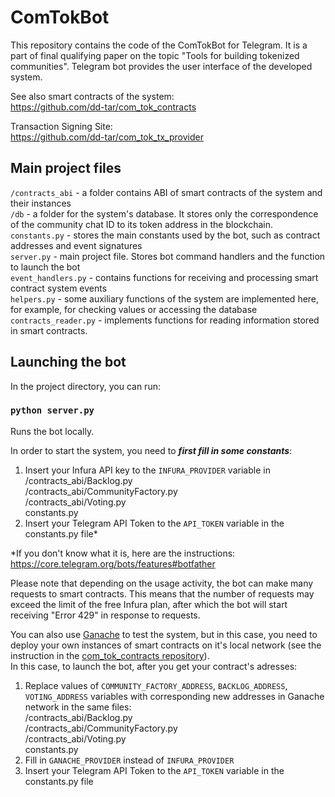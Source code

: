 # ComTokBot
This repository contains the code of the ComTokBot for Telegram. It is a part of final qualifying paper on the topic
"Tools for building tokenized communities". Telegram bot provides the user interface of the developed system.

See also smart contracts of the system:  
https://github.com/dd-tar/com_tok_contracts

Transaction Signing Site:  
https://github.com/dd-tar/com_tok_tx_provider

##  Main project files
`/contracts_abi` - a folder contains ABI of smart contracts of the system and their instances  
`/db` - a folder for the system's database. It stores only the correspondence of the community chat ID to its token address in the blockchain.  
`constants.py` - stores the main constants used by the bot, such as contract addresses and event signatures  
`server.py` - main project file. Stores bot command handlers and the function to launch the bot  
`event_handlers.py` - contains functions for receiving and processing smart contract system events  
`helpers.py` - some auxiliary functions of the system are implemented here, for example, for checking values or accessing the database  
`contracts_reader.py` - implements functions for reading information stored in smart contracts.


## Launching the bot

In the project directory, you can run:

### `python server.py`

Runs the bot locally.


In order to start the system, you need to ***first fill in some constants***:
1. Insert your Infura API key to the `INFURA_PROVIDER` variable in  
   /contracts_abi/Backlog.py  
   /contracts_abi/CommunityFactory.py  
   /contracts_abi/Voting.py  
   constants.py
2. Insert your Telegram API Token to the `API_TOKEN` variable in the constants.py file*

*If you don't know what it is, here are the instructions:  
https://core.telegram.org/bots/features#botfather

Please note that depending on the usage activity, the bot can make many requests to smart contracts. This means that the number of requests may exceed the limit of the free Infura plan, after which the bot will start receiving "Error 429" in response to requests.

You can also use [Ganache](https://trufflesuite.com/ganache/) to test the system, but in this case, you need to deploy your own instances of smart contracts on it's local network (see the instruction in the [com_tok_contracts repository](https://github.com/dd-tar/com_tok_contracts)).  
In this case, to launch the bot, after you get your contract's adresses:
1. Replace values of `COMMUNITY_FACTORY_ADDRESS`, `BACKLOG_ADDRESS`, `VOTING_ADDRESS` variables with corresponding new addresses in Ganache network  in  the same files:  
   /contracts_abi/Backlog.py  
   /contracts_abi/CommunityFactory.py  
   /contracts_abi/Voting.py  
   constants.py
3. Fill in `GANACHE_PROVIDER` instead of `INFURA_PROVIDER`
4. Insert your Telegram API Token to the `API_TOKEN` variable in the constants.py file  
